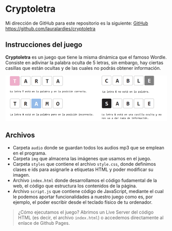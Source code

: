 # Cryptoletra

Mi dirección de GitHub para este repositorio es la siguiente: [GitHub](https://github.com/lauralardies/cryptoletra)
https://github.com/lauralardies/cryptoletra

## Instrucciones del juego

**Cryptoletra** es un juego que tiene la misma dinámica que el famoso Wordle. Consiste en adivinar la palabra oculta de 5 letras, sin embargo, hay ciertas casillas que están ocultas y de las cuales no podrás obtener información. 

<img alt="instrucciones" src="https://github.com/lauralardies/cryptoletra/blob/main/img/instrucciones.png">

## Archivos

- Carpeta `audio` donde se guardan todos los audios mp3 que se emplean en el programa.
- Carpeta `img` que almacena las imágenes que usamos en el juego.
- Carpeta `styles` que contiene el archivo `style.css`, donde definimos clases e ids para asignarle a etiquetas HTML y poder modificar su imagen.
- Archivo `index.html` donde desarrollamos el código fudamental de la web, el código que estructura los contenidos de la página.
- Archivo `script.js` que contiene código de JavaScript, mediante el cual le podemos aportar funcionalidades a nuestro juego como es, por ejemplo, el poder escribir desde el teclado físico de tu ordenador.

> ¿Cómo ejecutamos el juego? Abrimos un Live Server del código HTML (es decir, el archivo `index.html`) o accedemos directamente al enlace de Github Pages.
